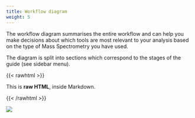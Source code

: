 ```yaml
---
title: Workflow diagram
weight: 5
---
```

The workflow diagram summarises the entire workflow and can help you make decisions about which tools are most relevant to your analysis based on the type of Mass Spectrometry you have used.

The diagram is split into sections which correspond to the stages of the guide (see sidebar menu).

{{< rawhtml >}}
  <p class="speshal-fancy-custom">
    This is <strong>raw HTML</strong>, inside Markdown.
  </p>
{{< /rawhtml >}}

[![](https://mermaid.ink/img/pako:eNq1WQ1T2zwS_iua3Lxc3xs5ifMdOsNNQgIvJYGQQEubMIxiK0SDv2rZpAH6328l2bGduOkNUzo1SLK1u1o9--xKvBQM16SFw8KDT7wluu7NnJmD4B8P52poUtan6E4NBiyw6L0YmQTkgSIdaWhIAzJ3LRZQ1P8R-MQImOvcxWI6LyOLOAFHro_m8I76jPxEmnb0qsZfUXc6m12F1DGWzHnAiG5koAPkLQmniFOP-EQMlSI7OkICeu1GAl_RMQg59d1VsIRZjLuW_By5C2RQy-KlOzmhq2arn4ZFOO_RBfKpiRbMsg7_1atX-7UTjHjgu4807n9MfY86uIuPxZRolDpmWmjKa5Udr1Uir1XAaz0SENQxvoeMs4zDei9flsxYouHkv9JPqD8ddga9s0hWT46dTHtnWn9ypg0nmfHT6eA4b_yf6elmXA6cHYEpjkl8kz3D8k-PhxO0cv3HheWuopl9-eGnaak47nwRDqIcLXzXRkPww2Dt_Ig340R9qDqncWfLya5PHFi68vNJrdGrVRM_q37Gzz3cxyf4FP-Dz_CnaHba5arZldryMFvd8X418n419r7hOk_U5wIngYtcjzpo4fo2CTZ7cT49lt8EyIQJMxgc-W5A3RV7Bs-hI9ik6APx7j-IG8TpP1En6noAQ58F6zsBd7mJrxfgTvt5OEirEx97vis8HLt0sFF8AGbank_BJf-fDROwAUl3_d6mDYheL_fbBVtFLQrBZkp5PLZz-HY7PUoeR8x4hKD_vaEbVL-OfmGoARN9l5mluwR6IB2do1lhGQQePyyVQicg_gOFVWi2Ii3XZgbXYuAXHRpYbLEuEs8rlav3CUC0wNWEQk0pLJUr9zZXrwPNJpbJSrMCup8DpT2mtQ_eR3stpd1kNs9XPnwf5dWUcsvIKt8Keo9A5GUjv9fpN_RU5Mt-JvLP8QAP8QW-xKO0gN3g_4SSuDpPDyWwHqSHExANcwijtkMYtYgwajFhALwhHgzAOID2Lk37V1NBijeeyHJjwSZ-6AhUSuO-h0SCeg65zGIOhUjxfSpTHEaO8KoFMaK60HxwbMAylgGCTNiyOKEKRePpLVC160g5W8rEG_g9EvM8FVkYja8z6lLyH3w39NRCtrZtDSnTXcU71u-XW93Ujsl-Zseu8Dia8zEbfFdvRmDtXrCIlvG4iLqkty_sxn9YbzWtdxvzW6i8ACq8lGnpSg2MZGecA7n6DuTqEeTqALmomAJxKvIUIGAFFoUxsRZhagaGk2nPXTmWS0xECdQQnNieRf_NUdHgTwIikPJBl7lGzEFjVQncAKHC25R08aGayRHhCKoqjpFdfBYdw7VCO-H_60QhUH9oQZ23cC2T-r9SpqbdQEdDnyPN8VISvRimmBRIxwSkoifIA8IuHRWLxdJdbg0niSKD237jpN5uJbhV_QxuJ_ga3-DP6clbAJ68GUj1-7iQBcioDZRN4WZNulnCedO7t8Gi0MvH8_W7mlFNm_ED0K3oZZfXt2rdK7mlk4iYZOc6B-WNHZQ3IpQ3xOkBQMPkDsP5gTjEWnPGo-9NFvEWus5U7l9eLkXy527oG4AVZS5GgB_LNYglgFcCboSY9XwGPvLXqpR-TU2LP4bfcREISQ2wYqEVg1PEAwteJ-X2B88gcMBZuiYXQRfaEqWhIAJY8gEaT4LQZO7fkWE5WpR10OAU_iNjSY1H_jrRyx_UwUmtOchIGCWWx3bCDP1DahwULIIV8WW00uJDEU3OhscdNF-jG8CFD5D4OxspEs_l9puh1Li3U3ulxXsl8OMLaGngKhg1oVqwuEnykQzr_vMGQDGWduXvCpIHn4rSUbJEp9vrdWoJS6j-x61p1PaC9f325KXr0LVJV_tmw4Ym07LkU25j8AY8-o78DQtlQ0lPjpT54SGPxvp0IPhYMKqk4E2mkBHagUMowEng9yBbfETvq9P-D8-CmitwAWWxk2U9f9zBaNQfDzsXl5874pztwOkbUmWQnl-b9qRdcFSIJ6PVkvoQ3Z6KSNg8Ie5yNJhoPSEHihwChww4W4Aknlphp6Zk1qelAeOBOM4vKAlCyDWiLfVTLmoru_QsyiHxS4bv-LqUllMFLbGwxtGpcKeIZ6lPpFfIXp7rB0lZlzrw67hTwZ0qBph06rjT2N3QrQpABNmBRLr4qSuteoZEVfOzfPUlhzObO5zZjDizCZw5CoXHnyiyk6sXJlIlWzCDZG4Tbqc3QDq_cJqoHTklPlQKAiCiPuUl4QnOYPOZSP-AHyHel_M3VDPsXw_OLjA675-eAiTC-fGS2hgdrw0sbwe6EHuR_bdyjV-npY3RytKAKXOSJUiMgWWe63AmihyxLyZbLMBcB4ovNKfBSgSf3Be6qUG-Sg3fjk5CPwCcwTlTrAvIfMF8G531pNyYZzAS1x7UFmC5GEJVcoC-6UcjEixXJEE7hl0CBl2KQnk7KW1RQ5pMGo3jCkBkQweqn4n6W_wVf8PfdDUvW2zcvpkZm_de5F0t8acGh-Ffl6mdunTbbQ74Wjvga0Xga8UnIYEZ9iRIRCBkO3iiuxn95WXki6s7qsgI9lOWeOHcZjy-dtnAbf1TXXd1gaDEF-rORXyi8uSAPSw35PAV9u0Gns_wwOGuKObpkdqKElOdjqlN7TkgQsBBxEjguhaH5E3N3TPP3ArjM2q10mp1e8k2qn5mG7s67lZwtyqn7abZrv7mrWypA8jGwRpYrq4-N2nOkp7Iz6-w-kTzarUq0jkrEqMYPpagDGSOOM5E5Z0BFYoIo7RQ7XsIUuDIH_oluU-qWpQmBa62T38KW3_9BZS-kMoSXEksQcYxKTh2LRJQBDzo0ORiWe3Bagn7tX0PG_e1FTOD5WGcZ7MCKrkCsheOewVU8wVk7i32CqjlC8gco_cKqOcKyJ5n9gpo5ArIljp7BTRzBWTpba-AVq6AbGClBGxgQ0xTgOZmPIC04zxy9CGLn7imVWBPQPPWaNPvU3yZ_OUhP7YSiL1VXSUK7uTaf7-m6rvc4O1VWfuzVyd7ddXf81i7V3Pjjx9C9qprvntmz-prvUP62TlU5bJ8hto3yTV-rUgihxoyvYgYylvHJR1D6MFThacGTx2eBjxNeFpwjKpk1UhaARsNWLDPkWxHiUS1VU6I2pLeo7ZkatVWpKvaij9VW1GhaitWU7YWcMGmgEZmFg4LL2JsVoCi1KazwiE0wV8E0DMrzJyf8CkJA3eydozC4YJYnOJC6IH3aY8RWIa9GaWmqI-G6s-08q-1uOAR55vrwjeBH1LZLRy-FH4UDtu1Yr1WqVTazbJerrVbFVxYFw61drPYbtXrrXqlXqnAkmo_ceFZCtCL5Wa72WyWy5VqtVZv15o__wcFbALa?type=png)](https://mermaid-js.github.io/mermaid-live-editor/edit#pako:eNq1WQ1T2zwS_iua3Lxc3xs5ifMdOsNNQgIvJYGQQEubMIxiK0SDv2rZpAH6328l2bGduOkNUzo1SLK1u1o9--xKvBQM16SFw8KDT7wluu7NnJmD4B8P52poUtan6E4NBiyw6L0YmQTkgSIdaWhIAzJ3LRZQ1P8R-MQImOvcxWI6LyOLOAFHro_m8I76jPxEmnb0qsZfUXc6m12F1DGWzHnAiG5koAPkLQmniFOP-EQMlSI7OkICeu1GAl_RMQg59d1VsIRZjLuW_By5C2RQy-KlOzmhq2arn4ZFOO_RBfKpiRbMsg7_1atX-7UTjHjgu4807n9MfY86uIuPxZRolDpmWmjKa5Udr1Uir1XAaz0SENQxvoeMs4zDei9flsxYouHkv9JPqD8ddga9s0hWT46dTHtnWn9ypg0nmfHT6eA4b_yf6elmXA6cHYEpjkl8kz3D8k-PhxO0cv3HheWuopl9-eGnaak47nwRDqIcLXzXRkPww2Dt_Ig340R9qDqncWfLya5PHFi68vNJrdGrVRM_q37Gzz3cxyf4FP-Dz_CnaHba5arZldryMFvd8X418n419r7hOk_U5wIngYtcjzpo4fo2CTZ7cT49lt8EyIQJMxgc-W5A3RV7Bs-hI9ik6APx7j-IG8TpP1En6noAQ58F6zsBd7mJrxfgTvt5OEirEx97vis8HLt0sFF8AGbank_BJf-fDROwAUl3_d6mDYheL_fbBVtFLQrBZkp5PLZz-HY7PUoeR8x4hKD_vaEbVL-OfmGoARN9l5mluwR6IB2do1lhGQQePyyVQicg_gOFVWi2Ii3XZgbXYuAXHRpYbLEuEs8rlav3CUC0wNWEQk0pLJUr9zZXrwPNJpbJSrMCup8DpT2mtQ_eR3stpd1kNs9XPnwf5dWUcsvIKt8Keo9A5GUjv9fpN_RU5Mt-JvLP8QAP8QW-xKO0gN3g_4SSuDpPDyWwHqSHExANcwijtkMYtYgwajFhALwhHgzAOID2Lk37V1NBijeeyHJjwSZ-6AhUSuO-h0SCeg65zGIOhUjxfSpTHEaO8KoFMaK60HxwbMAylgGCTNiyOKEKRePpLVC160g5W8rEG_g9EvM8FVkYja8z6lLyH3w39NRCtrZtDSnTXcU71u-XW93Ujsl-Zseu8Dia8zEbfFdvRmDtXrCIlvG4iLqkty_sxn9YbzWtdxvzW6i8ACq8lGnpSg2MZGecA7n6DuTqEeTqALmomAJxKvIUIGAFFoUxsRZhagaGk2nPXTmWS0xECdQQnNieRf_NUdHgTwIikPJBl7lGzEFjVQncAKHC25R08aGayRHhCKoqjpFdfBYdw7VCO-H_60QhUH9oQZ23cC2T-r9SpqbdQEdDnyPN8VISvRimmBRIxwSkoifIA8IuHRWLxdJdbg0niSKD237jpN5uJbhV_QxuJ_ga3-DP6clbAJ68GUj1-7iQBcioDZRN4WZNulnCedO7t8Gi0MvH8_W7mlFNm_ED0K3oZZfXt2rdK7mlk4iYZOc6B-WNHZQ3IpQ3xOkBQMPkDsP5gTjEWnPGo-9NFvEWus5U7l9eLkXy527oG4AVZS5GgB_LNYglgFcCboSY9XwGPvLXqpR-TU2LP4bfcREISQ2wYqEVg1PEAwteJ-X2B88gcMBZuiYXQRfaEqWhIAJY8gEaT4LQZO7fkWE5WpR10OAU_iNjSY1H_jrRyx_UwUmtOchIGCWWx3bCDP1DahwULIIV8WW00uJDEU3OhscdNF-jG8CFD5D4OxspEs_l9puh1Li3U3ulxXsl8OMLaGngKhg1oVqwuEnykQzr_vMGQDGWduXvCpIHn4rSUbJEp9vrdWoJS6j-x61p1PaC9f325KXr0LVJV_tmw4Ym07LkU25j8AY8-o78DQtlQ0lPjpT54SGPxvp0IPhYMKqk4E2mkBHagUMowEng9yBbfETvq9P-D8-CmitwAWWxk2U9f9zBaNQfDzsXl5874pztwOkbUmWQnl-b9qRdcFSIJ6PVkvoQ3Z6KSNg8Ie5yNJhoPSEHihwChww4W4Aknlphp6Zk1qelAeOBOM4vKAlCyDWiLfVTLmoru_QsyiHxS4bv-LqUllMFLbGwxtGpcKeIZ6lPpFfIXp7rB0lZlzrw67hTwZ0qBph06rjT2N3QrQpABNmBRLr4qSuteoZEVfOzfPUlhzObO5zZjDizCZw5CoXHnyiyk6sXJlIlWzCDZG4Tbqc3QDq_cJqoHTklPlQKAiCiPuUl4QnOYPOZSP-AHyHel_M3VDPsXw_OLjA675-eAiTC-fGS2hgdrw0sbwe6EHuR_bdyjV-npY3RytKAKXOSJUiMgWWe63AmihyxLyZbLMBcB4ovNKfBSgSf3Be6qUG-Sg3fjk5CPwCcwTlTrAvIfMF8G531pNyYZzAS1x7UFmC5GEJVcoC-6UcjEixXJEE7hl0CBl2KQnk7KW1RQ5pMGo3jCkBkQweqn4n6W_wVf8PfdDUvW2zcvpkZm_de5F0t8acGh-Ffl6mdunTbbQ74Wjvga0Xga8UnIYEZ9iRIRCBkO3iiuxn95WXki6s7qsgI9lOWeOHcZjy-dtnAbf1TXXd1gaDEF-rORXyi8uSAPSw35PAV9u0Gns_wwOGuKObpkdqKElOdjqlN7TkgQsBBxEjguhaH5E3N3TPP3ArjM2q10mp1e8k2qn5mG7s67lZwtyqn7abZrv7mrWypA8jGwRpYrq4-N2nOkp7Iz6-w-kTzarUq0jkrEqMYPpagDGSOOM5E5Z0BFYoIo7RQ7XsIUuDIH_oluU-qWpQmBa62T38KW3_9BZS-kMoSXEksQcYxKTh2LRJQBDzo0ORiWe3Bagn7tX0PG_e1FTOD5WGcZ7MCKrkCsheOewVU8wVk7i32CqjlC8gco_cKqOcKyJ5n9gpo5ArIljp7BTRzBWTpba-AVq6AbGClBGxgQ0xTgOZmPIC04zxy9CGLn7imVWBPQPPWaNPvU3yZ_OUhP7YSiL1VXSUK7uTaf7-m6rvc4O1VWfuzVyd7ddXf81i7V3Pjjx9C9qprvntmz-prvUP62TlU5bJ8hto3yTV-rUgihxoyvYgYylvHJR1D6MFThacGTx2eBjxNeFpwjKpk1UhaARsNWLDPkWxHiUS1VU6I2pLeo7ZkatVWpKvaij9VW1GhaitWU7YWcMGmgEZmFg4LL2JsVoCi1KazwiE0wV8E0DMrzJyf8CkJA3eydozC4YJYnOJC6IH3aY8RWIa9GaWmqI-G6s-08q-1uOAR55vrwjeBH1LZLRy-FH4UDtu1Yr1WqVTazbJerrVbFVxYFw61drPYbtXrrXqlXqnAkmo_ceFZCtCL5Wa72WyWy5VqtVZv15o__wcFbALa)
